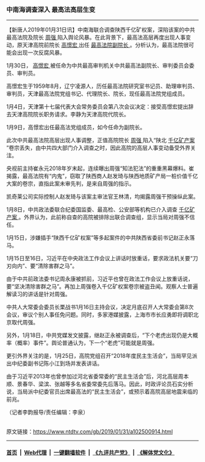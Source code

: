 ### 中南海调查深入 最高法高层生变
------------------------

<div class="post_content">
 <p>
  【新唐人2019年01月31日讯】中南海联合调查陕西千亿矿权案，深陷该案的中共最高法院及院长
  <a href="https://www.ntdtv.com/gb/周强.htm">
   周强
  </a>
  陷入舆论风暴。在此背景下，最高法高层再度出现人事变动，原天津高院前院长
  <a href="https://www.ntdtv.com/gb/高憬宏.htm">
   高憬宏
  </a>
  出任
  <a href="https://www.ntdtv.com/gb/最高法院副院长.htm">
   最高法院副院长
  </a>
  。分析认为，最高法院很可能会出现一次反腐风暴。
 </p>
 <p>
  1月30日，
  <a href="https://www.ntdtv.com/gb/高憬宏.htm">
   高憬宏
  </a>
  被任命为中共最高审判机关中共最高法副院长、审判委员会委员、审判员。
 </p>
 <p>
  高憬宏生于1959年8月，辽宁凌源人，历任最高法院研究室书记员、助理审判员、审判员，天津最高法院党组书记、代理院长、院长，现任最高法院党组成员。
 </p>
 <p>
  1月4日，天津第十七届代表大会常务委员会第八次会议决定：接受高憬宏提出辞去天津高院院长职务请求。李静为天津高院代院长。
 </p>
 <p>
  1月9日，高憬宏出任最高法党组成员，如今任命为副院长。
 </p>
 <p>
  此次中共最高法院高层出现人事调整，正值高院院长
  <a href="https://www.ntdtv.com/gb/周强.htm">
   周强
  </a>
  陷入“陕北
  <a href="https://www.ntdtv.com/gb/千亿矿产案.htm">
   千亿矿产案
  </a>
  ”卷宗丢失，由中共四大部门介入调查之时，因此高院的高层人事变动备受外界关注。
 </p>
 <p>
  央视前主持崔永元2018年岁末起，连续曝出周强“知法犯法”的重重黑幕爆料。崔揭露，最高法院有“内鬼”，窃取了陕西商人赵发琦与陕西地质矿产局一桩价值千亿大案的卷宗，直指此案未审先判，是来自周强的指示。
 </p>
 <p>
  凯奇莱公司实际控制人赵发琦与该案主审法官王林清，均揭露周强干预操纵此案。
 </p>
 <p>
  1月8日，中共政法委联合纪委国监委、最高检、公安部等机构已介入调查
  <a href="https://www.ntdtv.com/gb/千亿矿产案.htm">
   千亿矿产案
  </a>
  。外界认为，此前称自查的高院被排除出联合调查组，显示当局对周强不信任。
 </p>
 <p>
  1月15日，涉嫌插手“陕西千亿矿权案”等多起案件的中共陕西省委前书记赵正永落马。
 </p>
 <p>
  1月15日至16日，习近平在中央政法工作会议上讲话时放重话，要求政法机关要“刀刃向内”、要“清除害群之马”。
 </p>
 <p>
  由于中共前政法委书记周永康被抓前，习近平也曾在政法工作会议上放重话说，要“坚决清除害群之马”。再加上周强卷入千亿矿权案卷宗被盗丑闻。观察人士普遍解读习的讲话是针对周强。
 </p>
 <p>
  中共人大常委会委员长栗战书1月16日主持会议，决定月底召开人大常委会第8次会议，审议个别人事任免问题。同时，多家港媒披露，上海市市长应勇即将调职北京取代周强。
 </p>
 <p>
  另外，1月18日，中共党媒发文披露，继赵正永被调查后，“下个老虎出现仍是大概率（概率）事件”。舆论普通认为，下一个“老虎”可能就是周强。
 </p>
 <p>
  更引外界关注的是，1月25日，高院党组召开“2018年度民主生活会”，当局罕见派出中纪委副书记陈小江到场并发表讲话。
 </p>
 <p>
  由于习近平2013年也曾参加过河北省委常委的“民主生活会”后，河北高层周本顺、景春华、梁滨、张越等多名省委常委先后落马。因此，时政评论员石实分析说，当局派中纪委官员出席最高法的“民主生活会”，或预示着高院高层地震来临的前兆。
 </p>
 <p>
  （记者李韵报导/责任编辑：李泉）
 </p>
 <div class="single_ad">
 </div>
</div>

<br/>原文链接：https://www.ntdtv.com/gb/2019/01/31/a102500914.html


------------------------
#### [首页](https://github.com/gfw-breaker/banned-news/blob/master/README.md) &nbsp;|&nbsp; [Web代理](https://github.com/labour-camp/helloworld) &nbsp;|&nbsp; [一键翻墙软件](https://github.com/gfw-breaker/nogfw/blob/master/README.md) &nbsp;|&nbsp; [《九评共产党》](https://github.com/gfw-breaker/9ping.md/blob/master/README.md#九评之一评共产党是什么) &nbsp;|&nbsp; [《解体党文化》](https://github.com/gfw-breaker/jtdwh.md/blob/master/README.md#绪论)

